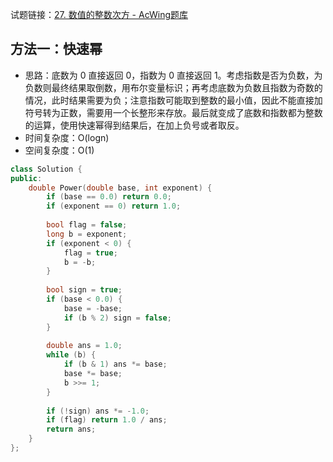 试题链接：[27. 数值的整数次方 - AcWing题库](https://www.acwing.com/problem/content/description/26/)

## 方法一：快速幂

- 思路：底数为 0 直接返回 0，指数为 0 直接返回 1。考虑指数是否为负数，为负数则最终结果取倒数，用布尔变量标识；再考虑底数为负数且指数为奇数的情况，此时结果需要为负；注意指数可能取到整数的最小值，因此不能直接加符号转为正数，需要用一个长整形来存放。最后就变成了底数和指数都为整数的运算，使用快速幂得到结果后，在加上负号或者取反。
- 时间复杂度：O(logn)
- 空间复杂度：O(1)

```cpp
class Solution {
public:
    double Power(double base, int exponent) {
        if (base == 0.0) return 0.0;
        if (exponent == 0) return 1.0;
        
        bool flag = false;
        long b = exponent;
        if (exponent < 0) {
            flag = true;
            b = -b;
        }
        
        bool sign = true;
        if (base < 0.0) {
            base = -base;
            if (b % 2) sign = false;
        }
        
        double ans = 1.0;
        while (b) {
            if (b & 1) ans *= base;
            base *= base;
            b >>= 1;
        }
        
        if (!sign) ans *= -1.0;
        if (flag) return 1.0 / ans;
        return ans;
    }
};
```

